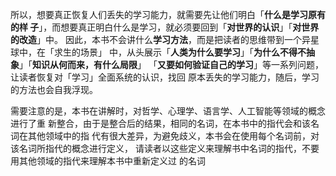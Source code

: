 所以，想要真正恢复⼈们丢失的学习能⼒，就需要先让他们明⽩「**什么是学习原有的样 ⼦**」，⽽想要真正明⽩什么是学习，就必须要回到「**对世界的认识**」「**对世界的改造**」中。 因此，本书不会讲什么**学习⽅法**，⽽是把读者的思维带到⼀个异星球中，在「求⽣的场景」 中，从头展示「**⼈类为什么要学习**」「**为什么不得不抽象**」「**知识从何⽽来，有什么局限**」 「**⼜要如何验证⾃⼰的学习**」等⼀系列问题，让读者恢复对「学习」全⾯系统的认识，找回 原本丢失的学习能⼒，随后，学习的⽅法也会⾃我浮现。 







需要注意的是，本书在讲解时，对哲学、⼼理学、语⾔学、⼈⼯智能等领域的概念进⾏了重 新整合，由于是整合后的结果，相同的名词，在本书中的指代会和该名词在其他领域中的指 代有很⼤差异，为避免歧义，本书会在使⽤每个名词前，对该名词所指代的概念进⾏定义， 请读者以这些定义来理解书中名词的指代，不要⽤其他领域的指代来理解本书中重新定义过 的名词